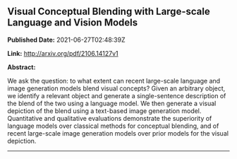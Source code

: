 ## Visual Conceptual Blending with Large-scale Language and Vision Models

**Published Date:** 2021-06-27T02:48:39Z

**Link:** http://arxiv.org/pdf/2106.14127v1

**Abstract:**

  We ask the question: to what extent can recent large-scale language and image
generation models blend visual concepts? Given an arbitrary object, we identify
a relevant object and generate a single-sentence description of the blend of
the two using a language model. We then generate a visual depiction of the
blend using a text-based image generation model. Quantitative and qualitative
evaluations demonstrate the superiority of language models over classical
methods for conceptual blending, and of recent large-scale image generation
models over prior models for the visual depiction.


---

